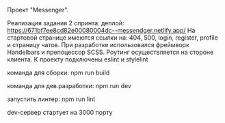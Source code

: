 Проект "Messenger".

Реализация задания 2 спринта: 
деплой: https://671bf7ee8cd82e00080004dc--messendger.netlify.app/
На стартовой странице имеются ссылки на: 404, 500, login, register, profile и страницу чатов.
При разработке использовался фреймворк Handelbars и препоцессор SCSS.
Роутинг осуществляется на стороне клиента.
К проекту подключены eslint и stylelint

команда для сборки: npm run build

команда для дев.разработки: npm run dev

запустить линтер: npm run lint

dev-сервер стартует на 3000 порту